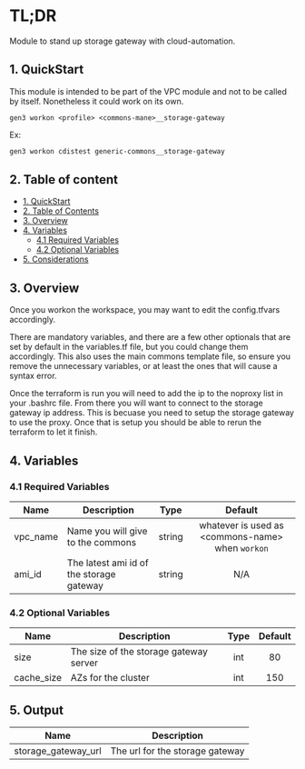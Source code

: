 # TL;DR

Module to stand up storage gateway with cloud-automation.


## 1. QuickStart

This module is intended to be part of the VPC module and not to be called by itself. Nonetheless it could work on its own.

```
gen3 workon <profile> <commons-mane>__storage-gateway
```

Ex:

```bash
gen3 workon cdistest generic-commons__storage-gateway
```


## 2. Table of content

- [1. QuickStart](#1-quickstart)
- [2. Table of Contents](#2-table-of-contents)
- [3. Overview](#3-overview)
- [4. Variables](#4-variables)
  - [4.1 Required Variables](#41-required-variables)
  - [4.2 Optional Variables](#42-optional-variables)
- [5. Considerations](#5-considerations)


## 3. Overview

Once you workon the workspace, you may want to edit the config.tfvars accordingly.

There are mandatory variables, and there are a few other optionals that are set by default in the variables.tf file, but you could change them accordingly. This also uses the main commons template file, so ensure you remove the unnecessary variables, or at least the ones that will cause a syntax error.

Once the terraform is run you will need to add the ip to the noproxy list in your .bashrc file. From there you will want to connect to the storage gateway ip address. This is becuase you need to setup the storage gateway to use the proxy. Once that is setup you should be able to rerun the terraform to let it finish.



## 4. Variables

### 4.1 Required Variables

| Name | Description | Type | Default |
|------|-------------|:----:|:-----:|
| vpc_name | Name you will give to the commons | string | whatever is used as \<commons-name\> when `workon` |
| ami_id | The latest ami id of the storage gateway  | string | N/A |


### 4.2 Optional Variables 

| Name | Description | Type | Default |
|------|-------------|:----:|:-----:|
| size | The size of the storage gateway server | int | 80 |
| cache_size | AZs for the cluster | int | 150 |



## 5. Output

| Name | Description |
|------|-------------|
| storage_gateway_url | The url for the storage gateway |
